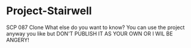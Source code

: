 # Project-Stairwell
SCP 087 Clone
What else do you want to know?
You can use the project anyway you like but DON'T PUBLISH IT AS YOUR OWN OR I WIL BE ANGERY!
